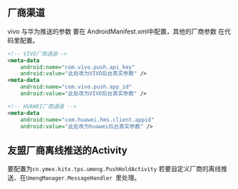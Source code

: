 ## 厂商渠道

vivo 与华为推送的参数 要在 AndroidManifest.xml中配置，其他的厂商参数 在代码里配置。 

```xml
<!-- VIVO厂商通道-->
<meta-data
    android:name="com.vivo.push.api_key"
    android:value="此处改为VIVO后台真实参数" />
<meta-data
    android:name="com.vivo.push.app_id"
    android:value="此处改为VIVO后台真实参数" />

<!-- HUAWEI厂商通道 -->
<meta-data
    android:name="com.huawei.hms.client.appid"
    android:value="此处改为huawei后台真实参数" />
```

## 友盟厂商离线推送的Activity
要配置为`cn.ymex.kitx.tps.umeng.PushHoldActivity` 
若要自定义厂商的离线推送、在`UmengManager.MessageHandler `里处理。 